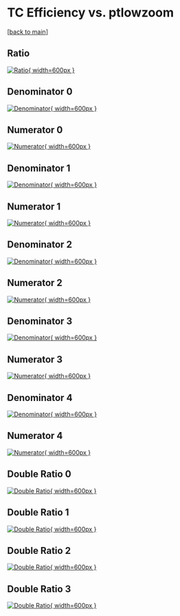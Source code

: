 # TC Efficiency vs. ptlowzoom

[[back to main](./)]



## Ratio

[![Ratio](../mtv/var/TC_vtr_211_-1_eff_ptlowzoom.png){ width=600px }](../mtv/var/TC_vtr_211_-1_eff_ptlowzoom.pdf)

## Denominator 0

[![Denominator](../mtv/den/TC_vtr_211_-1_eff_ptlowzoom_den0.png){ width=600px }](../mtv/den/TC_vtr_211_-1_eff_ptlowzoom_den0.pdf)

## Numerator 0

[![Numerator](../mtv/num/TC_vtr_211_-1_eff_ptlowzoom_num0.png){ width=600px }](../mtv/num/TC_vtr_211_-1_eff_ptlowzoom_num0.pdf)

## Denominator 1

[![Denominator](../mtv/den/TC_vtr_211_-1_eff_ptlowzoom_den1.png){ width=600px }](../mtv/den/TC_vtr_211_-1_eff_ptlowzoom_den1.pdf)

## Numerator 1

[![Numerator](../mtv/num/TC_vtr_211_-1_eff_ptlowzoom_num1.png){ width=600px }](../mtv/num/TC_vtr_211_-1_eff_ptlowzoom_num1.pdf)

## Denominator 2

[![Denominator](../mtv/den/TC_vtr_211_-1_eff_ptlowzoom_den2.png){ width=600px }](../mtv/den/TC_vtr_211_-1_eff_ptlowzoom_den2.pdf)

## Numerator 2

[![Numerator](../mtv/num/TC_vtr_211_-1_eff_ptlowzoom_num2.png){ width=600px }](../mtv/num/TC_vtr_211_-1_eff_ptlowzoom_num2.pdf)

## Denominator 3

[![Denominator](../mtv/den/TC_vtr_211_-1_eff_ptlowzoom_den3.png){ width=600px }](../mtv/den/TC_vtr_211_-1_eff_ptlowzoom_den3.pdf)

## Numerator 3

[![Numerator](../mtv/num/TC_vtr_211_-1_eff_ptlowzoom_num3.png){ width=600px }](../mtv/num/TC_vtr_211_-1_eff_ptlowzoom_num3.pdf)

## Denominator 4

[![Denominator](../mtv/den/TC_vtr_211_-1_eff_ptlowzoom_den4.png){ width=600px }](../mtv/den/TC_vtr_211_-1_eff_ptlowzoom_den4.pdf)

## Numerator 4

[![Numerator](../mtv/num/TC_vtr_211_-1_eff_ptlowzoom_num4.png){ width=600px }](../mtv/num/TC_vtr_211_-1_eff_ptlowzoom_num4.pdf)

## Double Ratio 0

[![Double Ratio](../mtv/ratio/TC_vtr_211_-1_eff_ptlowzoom_ratio0.png){ width=600px }](../mtv/ratio/TC_vtr_211_-1_eff_ptlowzoom_ratio0.pdf)

## Double Ratio 1

[![Double Ratio](../mtv/ratio/TC_vtr_211_-1_eff_ptlowzoom_ratio1.png){ width=600px }](../mtv/ratio/TC_vtr_211_-1_eff_ptlowzoom_ratio1.pdf)

## Double Ratio 2

[![Double Ratio](../mtv/ratio/TC_vtr_211_-1_eff_ptlowzoom_ratio2.png){ width=600px }](../mtv/ratio/TC_vtr_211_-1_eff_ptlowzoom_ratio2.pdf)

## Double Ratio 3

[![Double Ratio](../mtv/ratio/TC_vtr_211_-1_eff_ptlowzoom_ratio3.png){ width=600px }](../mtv/ratio/TC_vtr_211_-1_eff_ptlowzoom_ratio3.pdf)

